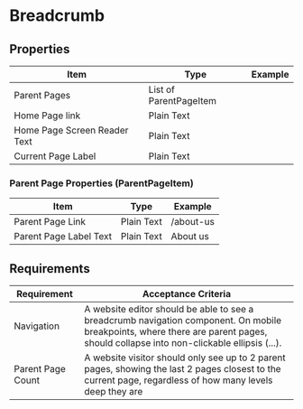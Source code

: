 # Breadcrumb

## Properties
| Item                         | Type                     | Example | 
|------------------------------|--------------------------|---------|
| Parent Pages                 | List of ParentPageItem   |         |
| Home Page link               | Plain Text               |         |
| Home Page Screen Reader Text | Plain Text               |         |
| Current Page Label           | Plain Text               |         |

### Parent Page Properties (ParentPageItem)
| Item                   | Type       | Example   | 
|------------------------|------------|-----------|
| Parent Page Link       | Plain Text | /about-us |
| Parent Page Label Text | Plain Text | About us  |

## Requirements
| Requirement       | Acceptance Criteria                                                                                                                                                               |
|-------------------|-----------------------------------------------------------------------------------------------------------------------------------------------------------------------------------|
| Navigation        | A website editor should be able to see a breadcrumb navigation component. On mobile breakpoints, where there are parent pages, should collapse into non-clickable ellipsis (...). |
| Parent Page Count | A website visitor should only see up to 2 parent pages, showing the last 2 pages closest to the current page, regardless of how many levels deep they are                         |

